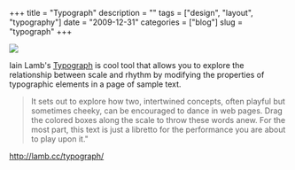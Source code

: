 +++
title = "Typograph"
description = ""
tags = ["design", "layout", "typography"]
date = "2009-12-31"
categories = ["blog"]
slug = "typograph"
+++



  <div class="notebook-screenshot"><a href="http://lamb.cc/typograph/"><img id='bluga-thumbnail-2252' class='bluga-thumbnail large' src='http://media.konigi.com/bluga/
wt4b3cb98295a13_large.jpg'/></a></div><p>Iain Lamb's <a href="http://lamb.cc/typograph/">Typograph</a> is cool tool that allows you to explore the relationship between scale and rhythm by modifying the properties of typographic elements in a page of sample text.</p>

<p><blockquote>It sets out to explore how two, intertwined concepts, often playful but sometimes cheeky, can be encouraged to dance in web pages. Drag the colored boxes along the scale to throw these words anew. For the most part, this text is just a libretto for the performance you are about to play upon it.&quot;</blockquote></p>

    
  <a href="http://lamb.cc/typograph/">http://lamb.cc/typograph/</a>
